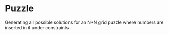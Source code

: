# Puzzle
Generating all possible solutions for an N*N grid puzzle where numbers are inserted in it under constraints
